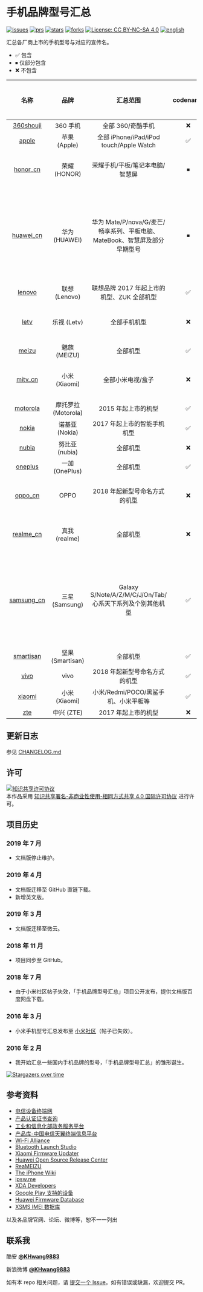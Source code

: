 # 手机品牌型号汇总

[![issues](https://img.shields.io/github/issues/KHwang9883/MobileModels?color=green)](https://github.com/KHwang9883/MobileModels/issues)
[![prs](https://img.shields.io/badge/PRs-welcome-brightgreen.svg)](https://github.com/KHwang9883/MobileModels/pulls)
[![stars](https://img.shields.io/github/stars/KHwang9883/MobileModels.svg?color=yellow)](https://github.com/KHwang9883/MobileModels)
[![forks](https://img.shields.io/github/forks/KHwang9883/MobileModels.svg?color=orange)](https://github.com/KHwang9883/MobileModels)
[![License: CC BY-NC-SA 4.0](https://img.shields.io/badge/License-CC%20BY--NC--SA%204.0-lightgrey.svg)](https://creativecommons.org/licenses/by-nc-sa/4.0/)
[![english](https://img.shields.io/badge/-English-blue.svg)](README_en.md)

汇总各厂商上市的手机型号与对应的宣传名。

- ✅ 包含
- ⏹ 仅部分包含
- ❌ 不包含

| 名称 | 品牌 | 汇总范围 | codename | 海外机型 | 备注 |
| :-: | :-: | :-: | :-: | :-: | :-: |
| [360shouji](brands/360shouji.md) | 360 手机 | 全部 360/奇酷手机 | ❌ | ❌ | -- |
| [apple](brands/apple.md) | 苹果 (Apple) | 全部 iPhone/iPad/iPod touch/Apple Watch | ✅ | ✅ | -- |
| [honor_cn](brands/honor_cn.md) | 荣耀 (HONOR) | 荣耀手机/平板/笔记本电脑/智慧屏 | ⏹ | ⏹ | [海外机型单独汇总](brands/honor_global_en.md) |
| [huawei_cn](brands/huawei_cn.md) | 华为 (HUAWEI) | 华为 Mate/P/nova/G/麦芒/畅享系列、平板电脑、MateBook、智慧屏及部分早期型号 | ⏹ | ⏹ | [海外机型单独汇总](brands/huawei_global_en.md)；[其他早期型号参阅此处](misc/early-huawei-models.md) |
| [lenovo](brands/lenovo.md) | 联想 (Lenovo) | 联想品牌 2017 年起上市的机型、ZUK 全部机型 | ✅ | ❌ | -- |
| [letv](brands/letv.md) | 乐视 (Letv) | 全部手机机型 | ❌ | ❌ | 不包含电视产品 |
| [meizu](brands/meizu.md) | 魅族 (MEIZU) | 全部机型 | ✅ | ✅ | -- |
| [mitv_cn](brands/mitv_cn.md) | 小米 (Xiaomi) | 全部小米电视/盒子 | ❌ | ✅ | [海外机型单独汇总](brands/mitv_global_en.md) |
| [motorola](brands/motorola.md) | 摩托罗拉 (Motorola) | 2015 年起上市的机型 | ✅ | ❌ | -- |
| [nokia](brands/nokia.md) | 诺基亚 (Nokia) | 2017 年起上市的智能手机机型 | ✅ | ❌ | -- |
| [nubia](brands/nubia.md) | 努比亚 (nubia) | 全部机型 | ❌ | ❌ | -- |
| [oneplus](brands/oneplus.md) | 一加 (OnePlus) | 全部机型 | ✅ | ✅ | -- |
| [oppo_cn](brands/oppo_cn.md) | OPPO | 2018 年起新型号命名方式的机型 | ❌ | ⏹ | [海外机型单独汇总](brands/oppo_global_en.md) |
| [realme_cn](brands/realme_cn.md) | 真我 (realme) | 全部机型 | ❌ | ✅ | [海外机型单独汇总](brands/realme_global_en.md) |
| [samsung_cn](brands/samsung_cn.md) | 三星 (Samsung) | Galaxy S/Note/A/Z/M/C/J/On/Tab/心系天下系列及个别其他机型 | ✅ | ❌ | [海外机型单独汇总](brands/samsung_global_en.md)；[其他早期型号参阅此处](misc/early-samsung-models.md) |
| [smartisan](brands/smartisan.md) | 坚果 (Smartisan) | 全部机型 | ✅ | ❌ | -- |
| [vivo](brands/vivo.md) | vivo | 2018 年起新型号命名方式的机型 | ✅ | ❌ | -- |
| [xiaomi](brands/xiaomi.md) | 小米 (Xiaomi) | 小米/Redmi/POCO/黑鲨手机、小米平板等 | ✅ | ✅ | -- |
| [zte](brands/zte.md) | 中兴 (ZTE) | 2017 年起上市的机型 | ❌ | ❌ | -- |

## 更新日志

参见 [CHANGELOG.md](CHANGELOG.md)

## 许可

<a rel="license" href="https://creativecommons.org/licenses/by-nc-sa/4.0/"><img alt="知识共享许可协议" style="border-width:0" src="https://i.creativecommons.org/l/by-nc-sa/4.0/88x31.png" /></a><br />本作品采用 <a rel="license" href="https://creativecommons.org/licenses/by-nc-sa/4.0/">知识共享署名-非商业性使用-相同方式共享 4.0 国际许可协议</a> 进行许可。

## 项目历史

### 2019 年 7 月

- 文档版停止维护。

### 2019 年 4 月

- 文档版迁移至 GitHub 直链下载。
- 新增英文版。

### 2019 年 3 月

- 文档版迁移至微云。

### 2018 年 11 月

- 项目同步至 GitHub。

### 2018 年 7 月

- 由于小米社区帖子失效，「手机品牌型号汇总」项目公开发布，提供文档版百度网盘下载。

### 2016 年 3 月

- 小米手机型号汇总发布至 [小米社区](http://bbs.xiaomi.cn/t-12641411)（帖子已失效）。

### 2016 年 2 月

- 我开始汇总一些国内手机品牌的型号，「手机品牌型号汇总」的雏形诞生。

[![Stargazers over time](https://starchart.cc/KHwang9883/MobileModels.svg)](https://starchart.cc/KHwang9883/MobileModels)

## 参考资料

- [电信设备终端网](http://zd.taf.org.cn)
- [产品认证证书查询](http://webdata.cqccms.com.cn/webdata/query/CCCCerti.do)
- [工业和信息化部政务服务平台](https://ythzxfw.miit.gov.cn/resultQuery)
- [产品库-中国电信天翼终端信息平台](http://surfing.tydevice.com/pud_phone.do)
- [Wi-Fi Alliance](https://www.wi-fi.org)
- [Bluetooth Launch Studio](https://launchstudio.bluetooth.com/Listings/Search)
- [Xiaomi Firmware Updater](https://xiaomifirmwareupdater.com/)
- [Huawei Open Source Release Center](https://consumer.huawei.com/en/opensource/)
- [ReaMEIZU](https://reameizu.com/)
- [The iPhone Wiki](https://www.theiphonewiki.com)
- [ipsw.me](https://ipsw.me)
- [XDA Developers](https://www.xda-developers.com)
- [Google Play 支持的设备](http://storage.googleapis.com/play_public/supported_devices.html)
- [Huawei Firmware Database](https://pro-teammt.ru/en/online-firmware-database-ru/)
- [XSMS IMEI 数据库](http://xsms.com.ua/phone/imei/all/1)

以及各品牌官网、论坛、微博等，恕不一一列出

## 联系我

酷安 **[@KHwang9883](http://www.coolapk.com/u/497671)**

新浪微博 **[@KHwang9883](https://weibo.com/huangyf9883)**

如有本 repo 相关问题，请 [提交一个 Issue](https://github.com/KHwang9883/MobileModels/issues)。如有错误或缺漏，欢迎提交 PR。
